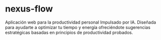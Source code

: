 # nexus-flow
Aplicación web para la productividad personal Impulsado por IA. Diseñada para ayudarte a optimizar tu tiempo y energía ofreciéndote sugerencias estratégicas basadas en principios de productividad probados.
